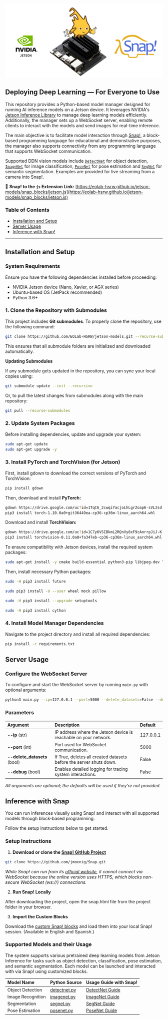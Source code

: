 <p align="center">
  <img src="/docs/images/deep-vision-with-jetson-and-snap!-header.png" alt="Deep vision with Jetson and Snap!" />
</p>

## Deploying Deep Learning — For Everyone to Use

This repository provides a Python-based model manager designed for running AI inference models on a Jetson device. It leverages NVIDIA's [Jetson Inference Library](https://github.com/dusty-nv/jetson-inference) to manage deep learning models efficiently. Additionally, the manager sets up a WebSocket server, enabling remote clients to interact with the models and send images for real-time inference.

The main objective is to facilitate model interaction through [Snap!](https://snap.berkeley.edu/), a block-based programming language for educational and demonstrative purposes, the manager also supports connectivity from any programming language that supports WebSocket communication.

Supported DDN vision models include [`DetectNet`](docs/usage_guide_detectnet.md) for object detection, [`ImageNet`](docs/usage_guide_imagenet.md) for image classification, [`PoseNet`](docs/usage_guide_posenet.md) for pose estimation and [`SegNet`](docs/usage_guide_segnet.md) for semantic segmentation. Examples are provided for live streaming from a camera into Snap!.

🔗 **Snap! to the `js` Extension Link:** [https://eolab-hsrw.github.io/jetson-models/snap_blocks/jetson.js](https://eolab-hsrw.github.io/jetson-models/snap_blocks/jetson.js)

### Table of Contents

* [Installation and Setup](#installation-and-setup)
* [Server Usage](#server-usage)
* [Inference with Snap!](#inference-with-snap)

---

## Installation and Setup

### System Requirements
Ensure you have the following dependencies installed before proceeding:
- NVIDIA Jetson device (Nano, Xavier, or AGX series)
- Ubuntu-based OS (JetPack recommended)
- Python 3.6+

### 1. Clone the Repository with Submodules

This project includes **Git submodules**. To properly clone the repository, use the following command:

```sh
git clone https://github.com/EOLab-HSRW/jetson-models.git --recurse-submodules
```

This ensures that all submodule folders are initialized and downloaded automatically.

**Updating Submodules**

If any submodule gets updated in the repository, you can sync your local copies using:

```sh
git submodule update --init --recursive
```

Or, to pull the latest changes from submodules along with the main repository:

```sh
git pull --recurse-submodules
```

### 2. Update System Packages

Before installing dependencies, update and upgrade your system:

```sh
sudo apt-get update
sudo apt-get upgrade -y
```

### 3. Install PyTorch and TorchVision (for Jetson)

First, install gdown to download the correct versions of PyTorch and TorchVision:

```sh
pip install gdown

```

Then, download and install **PyTorch:**

```sh
gdown https://drive.google.com/uc?id=1TqC6_2cwqiYacjoLhLgrZoap6-sVL2sd
pip3 install torch-1.10.0a0+git36449ea-cp36-cp36m-linux_aarch64.whl
```

Download and install **TorchVision:**

```sh
gdown https://drive.google.com/uc?id=1C7y6VSIBkmL2RQnVy8xF9cAnrrpJiJ-K
pip3 install torchvision-0.11.0a0+fa347eb-cp36-cp36m-linux_aarch64.whl
```

To ensure compatibility with Jetson devices, install the required system packages:

```sh
sudo apt-get install -y cmake build-essential python3-pip libjpeg-dev libopenblas-dev libopenmpi-dev libomp-dev
```

Then, install necessary Python packages:

```sh
sudo -H pip3 install future
```

```sh
sudo pip3 install -U --user wheel mock pillow
```

```sh
sudo -H pip3 install --upgrade setuptools
```

```sh
sudo -H pip3 install cython
```

### 4. Install Model Manager Dependencies

Navigate to the project directory and install all required dependencies:

```sh
pip install -r requirements.txt
```

## Server Usage

### Configure the WebSocket Server

To configure and start the WebSocket server by running `main.py` with optional arguments:

```bash
python3 main.py --ip=127.0.0.1 --port=5000 --delete_datasets=False --debug=False
```

### Parameters

| Argument                     | Description                                                         | Default   |
|:-----------------------------|:--------------------------------------------------------------------|:----------|
| **--ip** (str)               | IP address where the Jetson device is reachable on your network.    | 127.0.0.1 |
| **--port** (int)             | Port used for WebSocket communication.                              | 5000      |
| **--delete_datasets** (bool) | If True, deletes all created datasets before the server shuts down. | False     |
| **--debug** (bool)           | Enables detailed logging for tracing system interactions.           | False     |

*All arguments are optional; the defaults will be used if they’re not provided.*

## Inference with Snap

You can run inferences visually using Snap! and interact with all supported models through block-based programming.  

Follow the setup instructions below to get started.

### Setup Instructions

1. **Download or clone the [Snap! GitHub Project](https://github.com/jmoenig/Snap)**

```bash
git clone https://github.com/jmoenig/Snap.git
```

*While Snap! can run from its [official website](https://snap.berkeley.edu/), it cannot connect via WebSocket because the online version uses HTTPS, which blocks non-secure WebSocket (ws://) connections.*

2. **Run Snap! Locally**

After downloading the project, open the snap.html file from the project folder in your browser.

3. **Import the Custom Blocks**

Download the [custom Snap! blocks](snap_blocks/) and load them into your local Snap! session.
(Available in English and Spanish.)

### Supported Models and their Usage

The system supports various pretrained deep learning models from Jetson Inference for tasks such as object detection, classification, pose estimation, and semantic segmentation. Each model can be launched and interacted with via Snap! using customized blocks.

| Model Name          | Python Source                       | Usage Guide with Snap!                           | 
|:--------------------|:------------------------------------|:------------------------------------------------ | 
| Object Detection    | [detectnet.py](models/detectnet.py) | [DetectNet Guide](docs/usage_guide_detectnet.md) |
| Image Recognition   | [imagenet.py](models/imagenet.py)   | [ImageNet Guide](docs/usage_guide_imagenet.md)   |
| Segmentation        | [segnet.py](models/segnet.py)       | [SegNet Guide](docs/usage_guide_segnet.md)       |
| Pose Estimation     | [posenet.py](models/posenet.py)     | [PoseNet Guide](docs/usage_guide_posenet.md)     |
